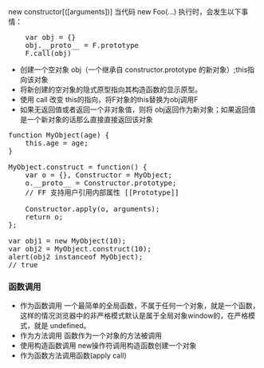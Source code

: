 new constructor[([arguments])]
当代码 new Foo(...) 执行时，会发生以下事情：
<pre>
    var obj = {}
    obj.__proto__ = F.prototype
    F.call(obj)
</pre>
- 创建一个空对象 obj（一个继承自 constructor.prototype 的新对象）;this指向该对象
- 将新创建的空对象的隐式原型指向其构造函数的显示原型。
- 使用 call 改变 this的指向，将F对象的this替换为obj调用F
- 如果无返回值或者返回一个非对象值，则将 obj返回作为新对象；如果返回值是一个新对象的话那么直接直接返回该对象

<pre>
function MyObject(age) {
    this.age = age;
}

MyObject.construct = function() {
    var o = {}, Constructor = MyObject;
    o.__proto__ = Constructor.prototype;
    // FF 支持用户引用内部属性 [[Prototype]]

    Constructor.apply(o, arguments);
    return o;
};

var obj1 = new MyObject(10);
var obj2 = MyObject.construct(10);
alert(obj2 instanceof MyObject);
// true
</pre>

### 函数调用
- 作为函数调用
    一个最简单的全局函数，不属于任何一个对象，就是一个函数，这样的情况浏览器中的非严格模式默认是属于全局对象window的，在严格模式，就是 undefined。 
- 作为方法调用
   函数作为一个对象的方法被调用
- 使用构造函数调用
    new操作符调用构造函数创建一个对象
- 作为函数方法调用函数(apply call)

